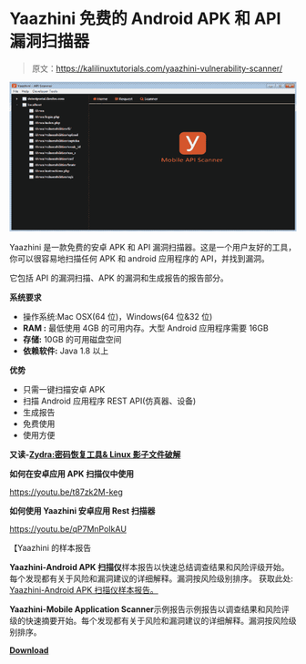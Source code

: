# Yaazhini 免费的 Android APK 和 API 漏洞扫描器

> 原文：<https://kalilinuxtutorials.com/yaazhini-vulnerability-scanner/>

[![Yaazhini – Free Android APK & API Vulnerability Scanner](img//cb476017d9d560e067a48ec73c2359a7.png "Yaazhini – Free Android APK & API Vulnerability Scanner")](https://1.bp.blogspot.com/-KrpUzQyzI60/XQKEExqV0kI/AAAAAAAAAx8/OqKDFl0ZOsMulrAvo6Q-OiQnFWY0geg2QCLcBGAs/s1600/Yaazhini%25281%2529.png)

Yaazhini 是一款免费的安卓 APK 和 API 漏洞扫描器。这是一个用户友好的工具，你可以很容易地扫描任何 APK 和 android 应用程序的 API，并找到漏洞。

它包括 API 的漏洞扫描、APK 的漏洞和生成报告的报告部分。

**系统要求**

*   操作系统:Mac OSX(64 位)，Windows(64 位&32 位)
*   **RAM :** 最低使用 4GB 的可用内存。大型 Android 应用程序需要 16GB
*   **存储:** 10GB 的可用磁盘空间
*   **依赖软件:** Java 1.8 以上

**优势**

*   只需一键扫描安卓 APK
*   扫描 Android 应用程序 REST API(仿真器、设备)
*   生成报告
*   免费使用
*   使用方便

**又读-[Zydra:密码恢复工具& Linux 影子文件破解](https://kalilinuxtutorials.com/zydra-password-recovery-shadow-file-cracker/)**

**如何在安卓应用 APK 扫描仪中使用**

https://youtu.be/t87zk2M-keg

**如何使用 Yaazhini 安卓应用 Rest 扫描器**

https://youtu.be/qP7MnPoIkAU

【Yaazhini 的样本报告

**Yaazhini-Android APK 扫描仪**样本报告以快速总结调查结果和风险评级开始。每个发现都有关于风险和漏洞建议的详细解释。漏洞按风险级别排序。
获取此处: [Yaazhini-Android APK 扫描仪样本报告。](https://www.vegabird.com/yaazhini/report_apk.html)

**Yaazhini-Mobile Application Scanner**示例报告示例报告以调查结果和风险评级的快速摘要开始。每个发现都有关于风险和漏洞建议的详细解释。漏洞按风险级别排序。

[**Download**](https://www.vegabird.com/yaazhini/)